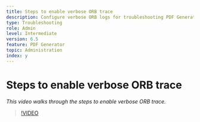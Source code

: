 ```yaml
---
title: Steps to enable verbose ORB trace
description: Configure verbose ORB logs for troubleshooting PDF Generator issues 
type: Troubleshooting
role: Admin 
level: Intermediate  
version: 6.5
feature: PDF Generator
topic: Administration   
index: y
---
```


# Steps to enable verbose ORB trace

*This video walks through the steps to enable verbose ORB trace.*

>[!VIDEO](https://video.tv.adobe.com/v/335526?quality=9&learn=on)
